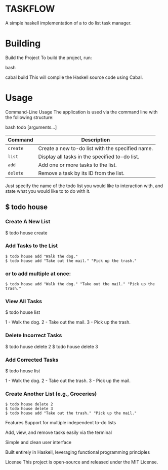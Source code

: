 
# TASKFLOW

A simple haskell implementation of a to do list task manager.

# Building

Build the Project
To build the project, run:

bash

cabal build
This will compile the Haskell source code using Cabal.

# Usage

 Command-Line Usage
The application is used via the command line with the following structure:

bash
todo <list-name> <command> [arguments...]

   | Command  | Description                                      |
| -------- | ------------------------------------------------ |
| `create` | Create a new to-do list with the specified name. |
| `list`   | Display all tasks in the specified to-do list.   |
| `add`    | Add one or more tasks to the list.               |
| `delete` | Remove a task by its ID from the list.           |

Just specify the name of the todo list you would like to interaction with, and state what you would like to to do with it.

## $ todo house

### Create A New List

$ todo house create
   
### Add Tasks to the List

    $ todo house add "Walk the dog."
    $ todo house add "Take out the mail." "Pick up the trash."

### or to add multiple at once:

    $ todo house add "Walk the dog." "Take out the mail." "Pick up the trash."

### View All Tasks

$ todo house list

1 - Walk the dog.
2 - Take out the mail.
3 - Pick up the trash.

### Delete Incorrect Tasks
$ todo house delete 2
$ todo house delete 3

### Add Corrected Tasks
$ todo house list

1 - Walk the dog.
2 - Take out the trash.
3 - Pick up the mail.

### Create Another List (e.g., Groceries)

    $ todo house delete 2
    $ todo house delete 3
    $ todo house add "Take out the trash." "Pick up the mail."
    
Features
Support for multiple independent to-do lists

Add, view, and remove tasks easily via the terminal

Simple and clean user interface

Built entirely in Haskell, leveraging functional programming principles

License
This project is open-source and released under the MIT License.


